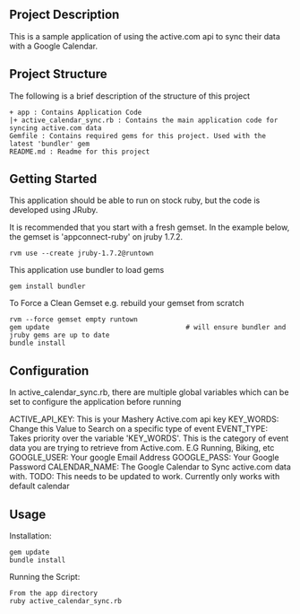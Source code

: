 Project Description
-----

This is a sample application of using the active.com api to sync their data with a Google Calendar.

Project Structure
-----
The following is a brief description of the structure of this project

    + app : Contains Application Code
    |+ active_calendar_sync.rb : Contains the main application code for syncing active.com data
    Gemfile : Contains required gems for this project. Used with the latest 'bundler' gem
    README.md : Readme for this project

Getting Started
-----

This application should be able to run on stock ruby, but the code is developed using JRuby.

It is recommended that you start with a fresh gemset. In the example below, the gemset is 'appconnect-ruby' on jruby 1.7.2.

    rvm use --create jruby-1.7.2@runtown

This application use bundler to load gems

    gem install bundler

To Force a Clean Gemset e.g. rebuild your gemset from scratch

    rvm --force gemset empty runtown
    gem update                                  # will ensure bundler and jruby gems are up to date
    bundle install

Configuration
-----
In active_calendar_sync.rb, there are multiple global variables which can be set to configure the application before running

ACTIVE_API_KEY: This is your Mashery Active.com api key
KEY_WORDS: Change this Value to Search on a specific type of event
EVENT_TYPE: Takes priority over the variable 'KEY_WORDS'. This is the category of event data you are trying to retrieve from Active.com.
    E.G Running, Biking, etc
GOOGLE_USER: Your google Email Address
GOOGLE_PASS: Your Google Password
CALENDAR_NAME: The Google Calendar to Sync active.com data with. TODO: This needs to be updated to work. Currently only works with
    default calendar

Usage
-----

Installation:

    gem update
    bundle install

Running the Script:

    From the app directory
    ruby active_calendar_sync.rb


